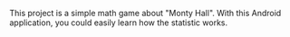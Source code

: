This project is a simple math game about "Monty Hall". 
With this Android application, you could easily learn how the statistic works.
